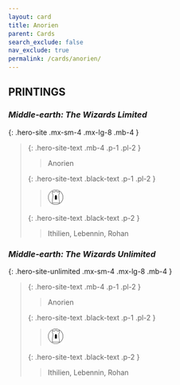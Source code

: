 ```yaml
---
layout: card
title: Anorien
parent: Cards
search_exclude: false
nav_exclude: true
permalink: /cards/anorien/
---
```


## PRINTINGS


### _Middle-earth: The Wizards Limited_

{: .hero-site .mx-sm-4 .mx-lg-8 .mb-4 }
> {: .hero-site-text .mb-4 .p-1 .pl-2 }
> > <div class="character-card-name">Anorien</div>
>
> {: .hero-site-text .black-text .p-1 .pl-2 }
> > ![](/assets/images/free-domain.svg)
>
> {: .hero-site-text .black-text .p-2 }
> > Ithilien, Lebennin, Rohan 
> 

### _Middle-earth: The Wizards Unlimited_

{: .hero-site-unlimited .mx-sm-4 .mx-lg-8 .mb-4 }
> {: .hero-site-text .mb-4 .p-1 .pl-2 }
> > <div class="character-card-name">Anorien</div>
>
> {: .hero-site-text .black-text .p-1 .pl-2 }
> > ![](/assets/images/free-domain.svg)
>
> {: .hero-site-text .black-text .p-2 }
> > Ithilien, Lebennin, Rohan 
> 
